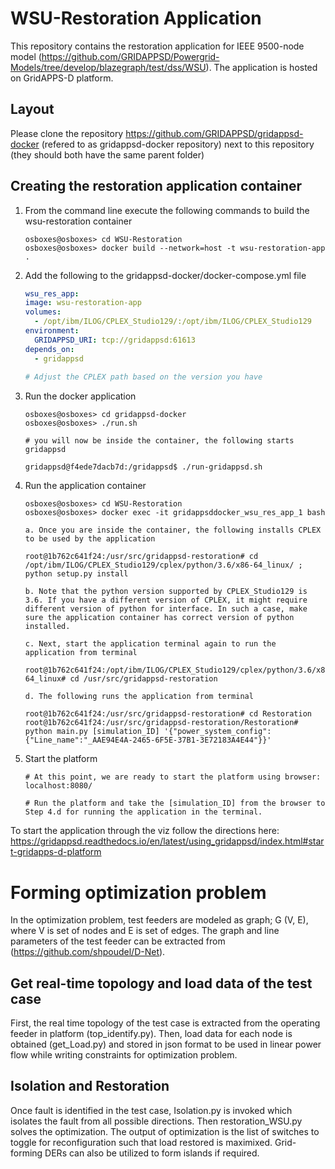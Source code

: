 # WSU-Restoration Application

This repository contains the restoration application for IEEE 9500-node model (https://github.com/GRIDAPPSD/Powergrid-Models/tree/develop/blazegraph/test/dss/WSU). The application is hosted on GridAPPS-D platform. 

## Layout

Please clone the repository https://github.com/GRIDAPPSD/gridappsd-docker (refered to as gridappsd-docker repository) next to this repository (they should both have the same parent folder)

## Creating the restoration application container

1.  From the command line execute the following commands to build the wsu-restoration container

    ```console
    osboxes@osboxes> cd WSU-Restoration
    osboxes@osboxes> docker build --network=host -t wsu-restoration-app .
    ```

1.  Add the following to the gridappsd-docker/docker-compose.yml file

    ```` yaml
    wsu_res_app:
    image: wsu-restoration-app
    volumes:
      - /opt/ibm/ILOG/CPLEX_Studio129/:/opt/ibm/ILOG/CPLEX_Studio129
    environment:
      GRIDAPPSD_URI: tcp://gridappsd:61613
    depends_on:
      - gridappsd   
      
    # Adjust the CPLEX path based on the version you have
    ````
    

1.  Run the docker application 

    ```` console
    osboxes@osboxes> cd gridappsd-docker
    osboxes@osboxes> ./run.sh
    
    # you will now be inside the container, the following starts gridappsd
    
    gridappsd@f4ede7dacb7d:/gridappsd$ ./run-gridappsd.sh
    
    ```` 

1.  Run the application container

    ```` console
    osboxes@osboxes> cd WSU-Restoration
    osboxes@osboxes> docker exec -it gridappsddocker_wsu_res_app_1 bash
    
    a. Once you are inside the container, the following installs CPLEX to be used by the application 
    
    root@1b762c641f24:/usr/src/gridappsd-restoration# cd /opt/ibm/ILOG/CPLEX_Studio129/cplex/python/3.6/x86-64_linux/ ; python setup.py install
    
    b. Note that the python version supported by CPLEX_Studio129 is 3.6. If you have a different version of CPLEX, it might require different version of python for interface. In such a case, make sure the application container has correct version of python installed.
    
    c. Next, start the application terminal again to run the application from terminal
    
    root@1b762c641f24:/opt/ibm/ILOG/CPLEX_Studio129/cplex/python/3.6/x86-64_linux# cd /usr/src/gridappsd-restoration
    
    d. The following runs the application from terminal
    
    root@1b762c641f24:/usr/src/gridappsd-restoration# cd Restoration
    root@1b762c641f24:/usr/src/gridappsd-restoration/Restoration# python main.py [simulation_ID] '{"power_system_config":  {"Line_name":"_AAE94E4A-2465-6F5E-37B1-3E72183A4E44"}}'    
    ````
    
1.  Start the platform

    ```` console
    # At this point, we are ready to start the platform using browser: localhost:8080/ 
    
    # Run the platform and take the [simulation_ID] from the browser to Step 4.d for running the application in the terminal.
    
     ````
     
     
To start the application through the viz follow the directions here: https://gridappsd.readthedocs.io/en/latest/using_gridappsd/index.html#start-gridapps-d-platform

   




# Forming optimization problem

In the optimization problem, test feeders are modeled as graph; G (V, E), where V is set of nodes and E is set of edges. The graph and line parameters of the test feeder can be extracted from (https://github.com/shpoudel/D-Net). 


## Get real-time topology and load data of the test case

First, the real time topology of the test case is extracted from the operating feeder in platform (top_identify.py). Then, load data for each node is obtained (get_Load.py) and stored in json format to be used in linear power flow while writing constraints for optimization problem.

## Isolation and Restoration

Once fault is identified in the test case, Isolation.py is invoked which isolates the fault from all possible directions. Then restoration_WSU.py solves the optimization. The output of optimization is the list of switches to toggle for reconfiguration such that load restored is maximixed. Grid-forming DERs can also be utilized to form islands if required. 
